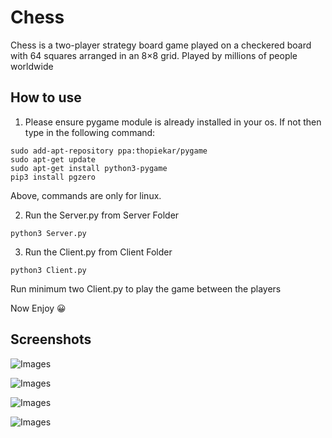 # Chess

Chess is a two-player strategy board game played on a checkered board with 64 squares arranged in an 8×8 grid. Played by millions of people worldwide

## How to use

1. Please ensure pygame module is already installed in your os. If not then type in the following command:

```
sudo add-apt-repository ppa:thopiekar/pygame
sudo apt-get update
sudo apt-get install python3-pygame
pip3 install pgzero
```

Above, commands are only for linux.

2. Run the Server.py from Server Folder

```
python3 Server.py
```

3. Run the Client.py from Client Folder

```
python3 Client.py
```

Run minimum two Client.py to play the game between the players

Now Enjoy :grinning:

## Screenshots

![Images](https://i.imgur.com/3Ixl2S0.png)

![Images](https://i.imgur.com/q15j3Nu.png)

![Images](https://i.imgur.com/V56pLZy.png)

![Images](https://i.imgur.com/Uw12y1J.png)
